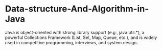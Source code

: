 # Data-structure-And-Algorithm-in-Java
Java is object-oriented with strong library support (e.g., java.util.*), a powerful Collections Framework (List, Set, Map, Queue, etc.), and is widely used in competitive programming, interviews, and system design.
